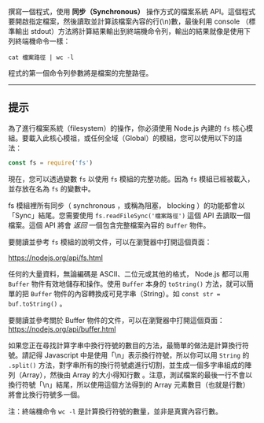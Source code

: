 
撰寫一個程式，使用 **同步（Synchronous）** 操作方式的檔案系統 API。這個程式要開啟指定檔案，然後讀取並計算該檔案內容的行(\n)數，最後利用 console （標準輸出 stdout）方法將計算結果輸出到終端機命令列，輸出的結果就像是使用下列終端機命令一樣：

```
cat 檔案路徑 | wc -l
```

程式的第一個命令列參數將是檔案的完整路徑。

----------------------------------------------------------------------
## 提示

為了進行檔案系統（filesystem）的操作，你必須使用 Node.js 內建的 `fs` 核心模組。要載入此核心模祖，或任何全域（Global）的模組，您可以使用以下的語法：

```js
const fs = require('fs')
```
現在，您可以透過變數 `fs` 以使用 `fs` 模組的完整功能。因為 `fs` 模組已經被載入，並存放在名為 `fs` 的變數中。

fs 模組裡所有同步（ synchronous ，或稱為阻塞， blocking ）的功能都會以「Sync」結尾。您需要使用 `fs.readFileSync('檔案路徑')` 這個 API 去讀取一個檔案。這個 API 將會 *返回* 一個包含完整檔案內容的 `Buffer` 物件。

要閱讀並參考 `fs` 模組的說明文件，可以在瀏覽器中打開這個頁面：

  https://nodejs.org/api/fs.html

任何的大量資料，無論編碼是 ASCII、二位元或其他的格式， Node.js 都可以用 `Buffer` 物件有效地儲存和操作。使用 `Buffer` 本身的 `toString()` 方法，就可以簡單的把 `Buffer` 物件的內容轉換成可見字串（String）。如 `const str = buf.toString()` 。


要閱讀並參考關於 Buffer 物件的文件，可以在瀏覽器中打開這個頁面：
  https://nodejs.org/api/buffer.html

如果您正在尋找計算字串中換行符號的數目的方法，最簡單的做法是計算換行符號。請記得 Javascript 中是使用「\n」表示換行符號，所以你可以用 `String` 的 `.split()` 方法，對字串所有的換行符號處進行切割，並生成一個多字串組成的陣列（Array），然後由 Array 的大小得知行數 。注意，測試檔案的最後一行不會以換行符號「\n」結尾，所以使用這個方法得到的 Array 元素數目（也就是行數）將會比換行符號多一個。

注：終端機命令 `wc -l` 是計算換行符號的數量，並非是真實內容行數。
